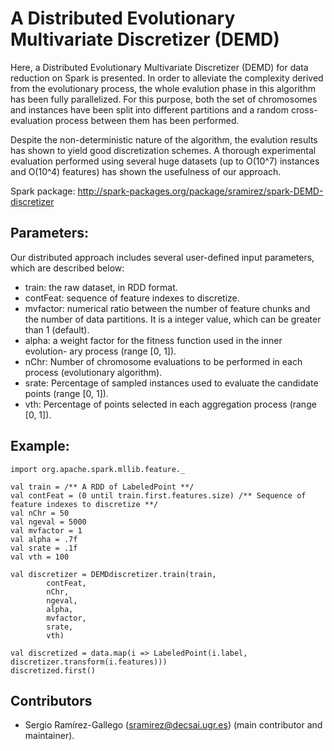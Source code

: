 A Distributed Evolutionary Multivariate Discretizer (DEMD)
==========================================================

Here, a Distributed Evolutionary Multivariate Discretizer (DEMD) for data reduction on Spark is presented. In order to alleviate the complexity derived from the evolutionary process, the whole evalution phase in this algorithm has been fully parallelized. For this purpose, both the set of chromosomes and instances have been split into different partitions and a random cross-evaluation process between them has been performed. 

Despite the non-deterministic nature of the algorithm, the evalution results has shown to yield good discretization schemes. A thorough experimental evaluation performed using several huge datasets (up to O(10^7) instances and O(10^4) features) has shown the usefulness of our approach.

Spark package: http://spark-packages.org/package/sramirez/spark-DEMD-discretizer

## Parameters:

Our distributed approach includes several user-defined input parameters, which are described below:
* train: the raw dataset, in RDD format.
* contFeat: sequence of feature indexes to discretize.
* mvfactor: numerical ratio between the number of feature chunks and the
number of data partitions. It is a integer value, which can be greater
than 1 (default).
* alpha: a weight factor for the fitness function used in the inner evolution-
ary process (range [0, 1]).
* nChr: Number of chromosome evaluations to be performed in each process
(evolutionary algorithm).
* srate: Percentage of sampled instances used to evaluate the candidate
points (range [0, 1]).
* vth: Percentage of points selected in each aggregation process (range
[0, 1]).


## Example: 
	import org.apache.spark.mllib.feature._
  
	val train = /** A RDD of LabeledPoint **/
  	val contFeat = (0 until train.first.features.size) /** Sequence of feature indexes to discretize **/
  	val nChr = 50
  	val ngeval = 5000
  	val mvfactor = 1
  	val alpha = .7f
  	val srate = .1f
  	val vth = 100
              
  	val discretizer = DEMDdiscretizer.train(train,
        	contFeat,
        	nChr,
        	ngeval,
        	alpha,
        	mvfactor,
        	srate,
        	vth) 
    	
	val discretized = data.map(i => LabeledPoint(i.label, discretizer.transform(i.features)))
	discretized.first()


## Contributors

- Sergio Ramírez-Gallego (sramirez@decsai.ugr.es) (main contributor and maintainer).

